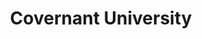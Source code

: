 ---
title: Covernant University
image: https://res.cloudinary.com/softcomux/image/upload/v1533672617/sfc/products/cu.png
image_description: Covernant University logo
position: 9
---